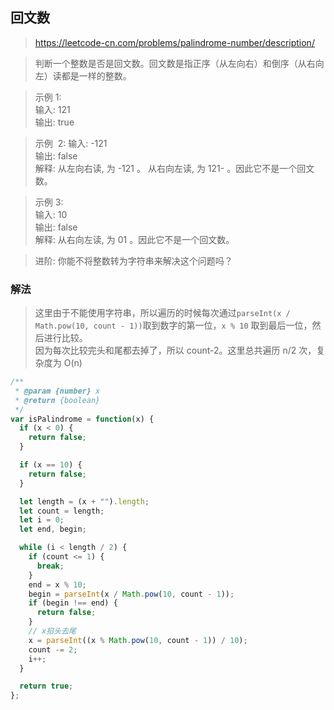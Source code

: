 ## 回文数

> https://leetcode-cn.com/problems/palindrome-number/description/

> 判断一个整数是否是回文数。回文数是指正序（从左向右）和倒序（从右向左）读都是一样的整数。

> 示例 1:  
> 输入: 121  
> 输出: true

> 示例  2:
> 输入: -121  
> 输出: false  
> 解释: 从左向右读, 为 -121 。 从右向左读, 为 121- 。因此它不是一个回文数。

> 示例 3:  
> 输入: 10  
> 输出: false  
> 解释: 从右向左读, 为 01 。因此它不是一个回文数。

> 进阶:
> 你能不将整数转为字符串来解决这个问题吗？

### 解法

> 这里由于不能使用字符串，所以遍历的时候每次通过`parseInt(x / Math.pow(10, count - 1))`取到数字的第一位，`x % 10` 取到最后一位，然后进行比较。  
> 因为每次比较完头和尾都去掉了，所以 count-2。这里总共遍历 n/2 次，复杂度为 O(n)

```javascript
/**
 * @param {number} x
 * @return {boolean}
 */
var isPalindrome = function(x) {
  if (x < 0) {
    return false;
  }

  if (x == 10) {
    return false;
  }

  let length = (x + "").length;
  let count = length;
  let i = 0;
  let end, begin;

  while (i < length / 2) {
    if (count <= 1) {
      break;
    }
    end = x % 10;
    begin = parseInt(x / Math.pow(10, count - 1));
    if (begin !== end) {
      return false;
    }
    // x掐头去尾
    x = parseInt((x % Math.pow(10, count - 1)) / 10);
    count -= 2;
    i++;
  }

  return true;
};
```
